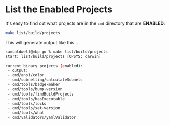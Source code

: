 List the Enabled Projects
=========================

It's easy to find out what projects are in the `cmd` directory that are **ENABLED**:

```bash
make list/build/projects
```

This will generate output like this...
```bash
samcaldwell@mbp go % make list/build/projects
start: list/build/projects [OPSYS: darwin]

current binary projects (enabled):
 - output:
 - cmd/ansi/color
 - cmd/subnetting/calculateSubnets
 - cmd/tools/badge-maker
 - cmd/tools/bump-version
 - cmd/tools/findBuildProjects
 - cmd/tools/hasExecutable
 - cmd/tools/locks
 - cmd/tools/set-version
 - cmd/tools/what
 - cmd/validators/yamlValidator

```